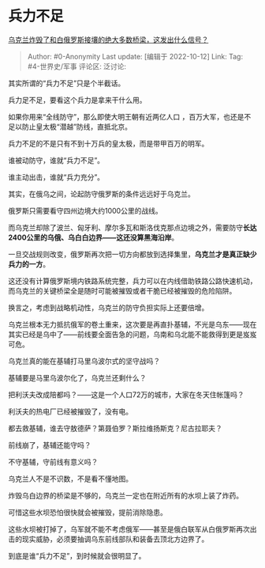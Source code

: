 # 兵力不足
[乌克兰炸毁了和白俄罗斯接壤的绝大多数桥梁，这发出什么信号？](https://www.zhihu.com/question/558484344/answer/2711566918)

> Author: #0-Anonymity
> Last update: [编辑于 2022-10-12]
> Link:
> Tag: #4-世界史/军事
> 评论区:
> 泛讨论:

其实所谓的“兵力不足”只是个半截话。

兵力足不足，要看这个兵力是拿来干什么用。

如果你用来“全线防守”，那么即使大明王朝有近两亿人口 ，百万大军，也还是不足以防止皇太极“潜越”防线，直抵北京。

兵力不足的不是只有不到十万兵的皇太极，而是带甲百万的明军。

谁被动防守，谁就“兵力不足”。

谁主动出击，谁就“兵力充分”。

其实，在俄乌之间，论起防守俄罗斯的条件远远好于乌克兰。

俄罗斯只需要看守四州边境大约1000公里的战线。

而乌克兰却除了波兰、匈牙利、摩尔多瓦和斯洛伐克那点边境之外，需要防守**长达2400公里的乌俄、乌白白边界——这还没算黑海沿岸**。

一旦交战规则改变，俄罗斯再次把一切方向都放到选择集里，**乌克兰才是真正缺少兵力的一方**。

这还没有计算俄罗斯境内铁路系统完整，兵力可以在内线借助铁路公路快速机动，而乌克兰的关键桥梁全是随时可能被摧毁或者干脆已经被摧毁的危险陷阱。

换言之，考虑到战略机动性，乌克兰的防守负担实际上还要倍增。

乌克兰根本无力抵抗俄军的卷土重来，这次要是再直扑基辅，不光是乌东——现在其实已经是乌中了——前线要全面告急的问题，乌南和乌北能不能救得到更是岌岌可危。

乌克兰真的能在基辅打马里乌波尔式的坚守战吗？

基辅要是马里乌波尔化了，乌克兰还剩什么？

把利沃夫改成陪都吗？——这是一个人口72万的城市，大家在冬天住帐篷吗？

利沃夫的热电厂已经被摧毁了，没有电。

都去救基辅，谁去守敖德萨？第聂伯罗？斯拉维扬斯克？尼古拉耶夫？

前线崩了，基辅还能守吗？

不守基辅，守前线有意义吗？

乌克兰人不是不识数，不是看不懂地图。

炸毁乌白边界的桥梁是不够的，乌克兰一定也在附近所有的水坝上装了炸药。

可惜这些水坝恐怕很快就会被摧毁，提前消除隐患。

这些水坝被打掉了，乌军就不能不考虑俄军——甚至是俄白联军从白俄罗斯再次出击的现实威胁，必须要抽调乌东前线部队和装备去顶北方边界了。

到底是谁“兵力不足”，到时候就会很明显了。
